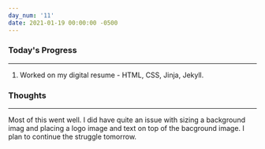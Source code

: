 ```yaml
---
day_num: '11'
date: 2021-01-19 00:00:00 -0500
---
```


### Today's Progress

--------------------

1. Worked on my digital resume - HTML, CSS, Jinja, Jekyll.

### Thoughts

-------------------

Most of this went well. I did have quite an issue with sizing a background imag and placing a logo image and text on top of the bacground image. I plan to continue the struggle tomorrow.
